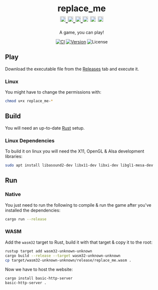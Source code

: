 <h1 align="center">
	replace_me<br/>
	<a href="https://github.com/tversteeg/replace_me/releases">
		<img src="https://cdn.rawgit.com/simple-icons/simple-icons/develop/icons/linux.svg" width="18" height="18" />
		<img src="https://cdn.rawgit.com/simple-icons/simple-icons/develop/icons/apple.svg" width="18" height="18" />
		<img src="https://cdn.rawgit.com/simple-icons/simple-icons/develop/icons/windows.svg" width="18" height="18" />
	</a>
	<img src="https://cdn.rawgit.com/simple-icons/simple-icons/develop/icons/mozillafirefox.svg" width="18" height="18" />
	<img src="https://cdn.rawgit.com/simple-icons/simple-icons/develop/icons/googlechrome.svg" width="18" height="18" />
	<img src="https://cdn.rawgit.com/simple-icons/simple-icons/develop/icons/safari.svg" width="18" height="18" />
</h1>
<p align="center">
	A game, you can play!
</p>
	
<p align="center">
	<a href="https://github.com/tversteeg/replace_me/actions"><img src="https://github.com/tversteeg/replace_me/workflows/CI/badge.svg" alt="CI"/></a>
	<a href="https://crates.io/crates/replace_me"><img src="https://img.shields.io/crates/v/replace_me.svg" alt="Version"/></a>
	<img src="https://img.shields.io/crates/l/replace_me.svg" alt="License"/>
	<br/>
</p>

## Play

Download the executable file from the [Releases](https://github.com/tversteeg/replace_me/releases) tab and execute it.

### Linux

You might have to change the permissions with:

```bash
chmod u+x replace_me-*
```

## Build

You will need an up-to-date [Rust](https://rustup.rs/) setup.

### Linux Dependencies

To build it on linux you will need the X11, OpenGL & Alsa development libraries:

```bash
sudo apt install libasound2-dev libx11-dev libxi-dev libgl1-mesa-dev
```

## Run

### Native

You just need to run the following to compile & run the game after you've installed the dependencies:

```bash
cargo run --release
```

### WASM

Add the `wasm32` target to Rust, build it with that target & copy it to the root:

```bash
rustup target add wasm32-unknown-unknown
cargo build --release --target wasm32-unknown-unknown
cp target/wasm32-unknown-unknown/release/replace_me.wasm .
```

Now we have to host the website:

```bash
cargo install basic-http-server
basic-http-server .
```
